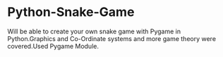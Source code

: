 # Python-Snake-Game
Will be able to create your own snake game with Pygame in Python.Graphics and Co-Ordinate systems and more game theory were covered.Used Pygame Module.
